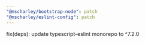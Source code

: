 ```yaml
---
"@mscharley/bootstrap-node": patch
"@mscharley/eslint-config": patch
---
```


fix(deps): update typescript-eslint monorepo to ^7.2.0
